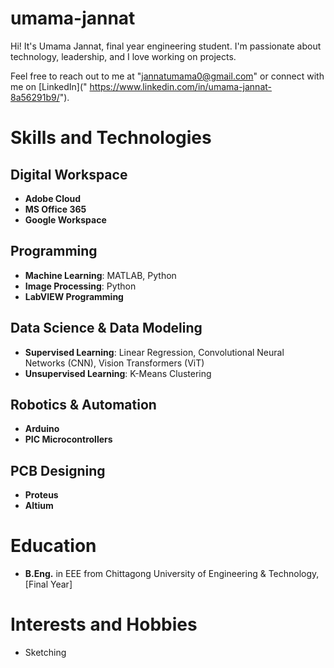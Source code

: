 # umama-jannat

Hi! It's Umama Jannat, final year engineering student. I'm passionate about technology, leadership, and I love working on projects. 

Feel free to reach out to me at "jannatumama0@gmail.com" or connect with me on [LinkedIn](" https://www.linkedin.com/in/umama-jannat-8a56291b9/").

# Skills and Technologies

## Digital Workspace
- **Adobe Cloud**
- **MS Office 365**
- **Google Workspace**

## Programming
- **Machine Learning**: MATLAB, Python
- **Image Processing**: Python
- **LabVIEW Programming**

## Data Science & Data Modeling
- **Supervised Learning**: Linear Regression, Convolutional Neural Networks (CNN), Vision Transformers (ViT)
- **Unsupervised Learning**: K-Means Clustering

## Robotics & Automation
- **Arduino**
- **PIC Microcontrollers**

## PCB Designing
- **Proteus**
- **Altium**


# Education
- **B.Eng.** in EEE from Chittagong University of Engineering & Technology, [Final Year]

# Interests and Hobbies
- Sketching
